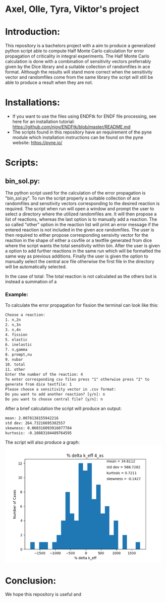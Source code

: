 # Axel, Olle, Tyra, Viktor's project

# Introduction:

This repository is a bachelors project with a aim to produce a generalized python script able to compute Half Monte Carlo calculation for error propagation of 
criticality in integral experiments. The Half Monte Carlo calculation is done with a combination of sensitivity vectors preferrably given by the Dice library 
and a suitable collection of randomfiles in ace format. Although the results will stand more correct when the sensitivity vector and randomfiles come from
the same library the script will still be able to produce a result when they are not.


# Installations:
* If you want to use the files using ENDFtk for ENDF file processing, see here for an installation tutorial: https://github.com/njoy/ENDFtk/blob/master/README.md
* The scripts found in this repository have an requirement of the pyne module which installation instructions can be found on the pyne website: https://pyne.io/

# Scripts:
## bin_sol.py:
The python script used for the calculation of the error propagation is "bin_sol.py". To run the script properly a suitable collection of ace randomfiles and
sensitivity vectors corresponding to the desired reaction is required. The script when run will open a window and prompt the user to select a directory where
the utilized randomfiles are. It will then propose a list of reactions, whereas the last option is to manually add a reaction. The so called "other" option
in the reaction list will print an error message if the entered reaction is not included in the given ace randomfiles. The user is then required to either
propose corresponding sensivity vector for the reaction in the shape of either a csvfile or a textfile generated from dice where the script wants the total
sensitivity within bin. After the user is given a option to add further reactions in the same run which will be formatted the same way as previous additions.
Finally the user is given the option to manually select the central ace file otherwise the first file in the directory will be automatically selected. 

In the case of total:
The total reaction is not calculated as the others but is instead a summation of a 

### Example:
To calculate the error propagation for fission the terminal can look like this:
```
Choose a reaction:
1. n,2n
2. n,3n
3. n,4n
4. fission
5. elastic
6. inelastic
7. n,gamma
8. prompt,nu
9. nubar
10. total
11. other
Enter the number of the reaction: 4
To enter corresponding csv files press "1" otherwise press "2" to generate from dice textfile: 1
Please choose a sensitivity vector in .csv format:
Do you want to add another reaction? [y/n]: n
Do you want to choose central file? [y/n]: n
```
After a brief calculation the script will produce an output:
```
mean: 2.0078138155942216
std dev: 264.73216695302557
skewness: 0.060316093916077784
kurtosis: -0.10883104489764595
```
The script will also produce a graph:
![Graph for delta_k_eff in pcm for each randomfile](result_plots_binavg/figure_4.png)
# Conclusion:
We hope this repository is useful and